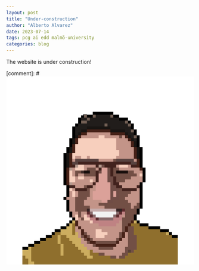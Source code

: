 ```yaml
---
layout: post
title: "Under-construction"
author: "Alberto Alvarez"
date: 2023-07-14
tags: pcg ai edd malmö-university
categories: blog
---
```


The website is under construction!

<!-- Well. Finally got around to putting this old website together. Neat thing about it - powered by [Jekyll](http://jekyllrb.com) and I can use Markdown to author my posts. It actually is a lot easier than I thought it was going to be. -->

[comment]: # ![image](/images/main-profile-photo.png) 